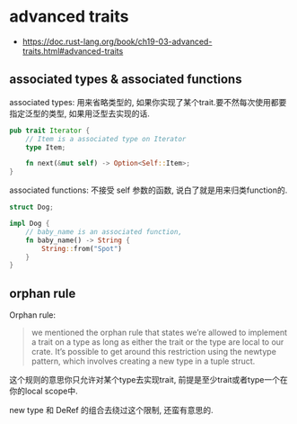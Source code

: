 # advanced traits
* https://doc.rust-lang.org/book/ch19-03-advanced-traits.html#advanced-traits



## associated types & associated functions

associated types: 用来省略类型的, 如果你实现了某个trait.要不然每次使用都要指定泛型的类型, 如果用泛型去实现的话.


```rust
pub trait Iterator {
    // Item is a associated type on Iterator
    type Item;

    fn next(&mut self) -> Option<Self::Item>;
}
```

associated functions: 不接受 self 参数的函数, 说白了就是用来归类function的.

```rust
struct Dog;

impl Dog {
    // baby_name is an associated function, 
    fn baby_name() -> String {
        String::from("Spot")
    }
}
```

## orphan rule
Orphan rule: 
> we mentioned the orphan rule that states we’re allowed to implement a trait on a type as long as either the trait or the type are local to our crate. It’s possible to get around this restriction using the newtype pattern, which involves creating a new type in a tuple struct. 

这个规则的意思你只允许对某个type去实现trait, 前提是至少trait或者type一个在你的local scope中.

new type 和 DeRef 的组合去绕过这个限制, 还蛮有意思的.
